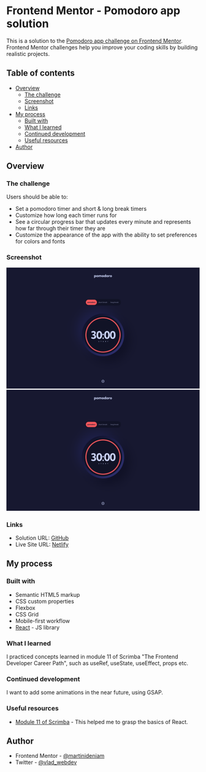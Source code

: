 # Frontend Mentor - Pomodoro app solution

This is a solution to the [Pomodoro app challenge on Frontend Mentor](https://www.frontendmentor.io/challenges/pomodoro-app-KBFnycJ6G). Frontend Mentor challenges help you improve your coding skills by building realistic projects.

## Table of contents

- [Overview](#overview)
  - [The challenge](#the-challenge)
  - [Screenshot](#screenshot)
  - [Links](#links)
- [My process](#my-process)
  - [Built with](#built-with)
  - [What I learned](#what-i-learned)
  - [Continued development](#continued-development)
  - [Useful resources](#useful-resources)
- [Author](#author)

## Overview

### The challenge

Users should be able to:

- Set a pomodoro timer and short & long break timers
- Customize how long each timer runs for
- See a circular progress bar that updates every minute and represents how far through their timer they are
- Customize the appearance of the app with the ability to set preferences for colors and fonts

### Screenshot

![desktop view](./src/assets/screnshot-1.png)
![mobile view](./src/assets/screnshot-1.png)

### Links

- Solution URL: [GitHub]()
- Live Site URL: [Netlify]()

## My process

### Built with

- Semantic HTML5 markup
- CSS custom properties
- Flexbox
- CSS Grid
- Mobile-first workflow
- [React](https://reactjs.org/) - JS library

### What I learned

I practiced concepts learned in module 11 of Scrimba "The Frontend Developer Career Path", such as useRef, useState, useEffect, props etc.

### Continued development

I want to add some animations in the near future, using GSAP.

### Useful resources

- [Module 11 of Scrimba](https://scrimba.com/learn/frontend) - This helped me to grasp the basics of React.

## Author

- Frontend Mentor - [@martinideniam](https://www.frontendmentor.io/profile/martinideniam)
- Twitter - [@vlad_webdev](https://twitter.com/vlad_webdev)
